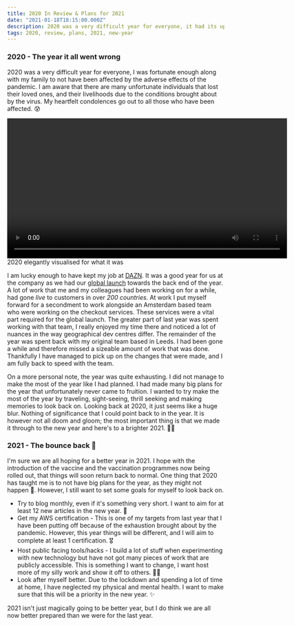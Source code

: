```yaml
---
title: 2020 In Review & Plans for 2021
date: "2021-01-18T18:15:00.000Z"
description: 2020 was a very difficult year for everyone, it had its ups and downs but mainly downs. In this blog post I will summarise my year both personally and professionally. I will also make plans and set targets for the new year that I will hope to achieve. 🎯🤞
tags: 2020, review, plans, 2021, new-year
---
```

### 2020 - The year it all went wrong

2020 was a very difficult year for everyone, I was fortunate enough along with my family to not have been affected by the adverse effects of the pandemic. I am aware that there are many unfortunate individuals that lost their loved ones, and their livelihoods due to the conditions brought about by the virus. My heartfelt condolences go out to all those who have been affected. 😰

<video class="center-content" width="650px" autoplay loop>
  <source src="./assets/2020-bin.mp4" type="video/mp4">
</video>
<figcaption class="gatsby-resp-image-figcaption">2020 elegantly visualised for what it was</figcaption>

I am lucky enough to have kept my job at [DAZN](https://engineering.dazn.com/). It was a good year for us at the company as we had our [global launch](https://www.dazn.com/en-GB/news/boxing/dazn-goes-global-streaming-service-launches-in-over-200-countries/qjveuh55ayyw1d0eal9yjtb03) towards the back end of the year. A lot of work that me and my colleagues had been working on for a while, had gone _live_ to customers in over _200 countries_. At work I put myself forward for a secondment to work alongside an Amsterdam based team who were working on the checkout services. These services were a vital part required for the global launch. The greater part of last year was spent working with that team, I really enjoyed my time there and noticed a lot of nuances in the way geographical dev centres differ. The remainder of the year was spent back with my original team based in Leeds. I had been gone a while and therefore missed a sizeable amount of work that was done. Thankfully I have managed to pick up on the changes that were made, and I am fully back to speed with the team.

On a more personal note, the year was quite exhausting. I did not manage to make the most of the year like I had planned. I had made many big plans for the year that unfortunately never came to fruition. I wanted to try make the most of the year by traveling, sight-seeing, thrill seeking and making memories to look back on. Looking back at 2020, it just seems like a huge blur. Nothing of significance that I could point back to in the year. It is however not all doom and gloom; the most important thing is that we made it through to the new year and here's to a brighter 2021. 🎉🥂

### 2021 - The bounce back 🤞

I'm sure we are all hoping for a better year in 2021. I hope with the introduction of the vaccine and the vaccination programmes now being rolled out, that things will soon return back to normal. One thing that 2020 has taught me is to not have big plans for the year, as they might not happen 🤣. However, I still want to set some goals for myself to look back on.

- Try to blog monthly, even if it's something very short. I want to aim for at least 12 new articles in the new year. 🙏
- Get my AWS certification - This is one of my targets from last year that I have been putting off because of the exhaustion brought about by the pandemic. However, this year things will be different, and I will aim to complete at least 1 certification. 🎖
- Host public facing tools/hacks - I build a lot of stuff when experimenting with new technology but have not got many pieces of work that are publicly accessible. This is something I want to change, I want host more of my silly work and show it off to others. 👷🏼
- Look after myself better. Due to the lockdown and spending a lot of time at home, I have neglected my physical and mental health. I want to make sure that this will be a priority in the new year. ✨

2021 isn't just magically going to be better year, but I do think we are all now better prepared than we were for the last year.
